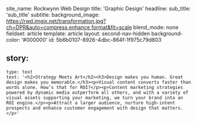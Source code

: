 site_name: Rockwynn Web Design
title: 'Graphic Design'
headline:
sub_title: 'sub_title'
subtitle:
background_image: https://rwd.imgix.net/transformation.jpg?ch=DPR&auto=compress,enhance,format&fit=scale
blend_mode: none
fieldset: article
template: article
layout: second-nav-hidden
background-color: '#000000'
id: 5b6b0107-8926-4dbc-864f-1f975c79d803

story:
  -
    type: text
    text: '<h2>Strategy Meets Art</h2><h3>Design makes you human. Great design makes you memorable.</h3><p>Visual content converts faster than words alone. How’s that for ROI?</p><p>Content marketing strategies powered by dynamic media outperform all others, and with a variety of visual assets supporting your marketing, we turn your brand into an ROI engine.</p><p>Attract a larger audience, nurture high-intent prospects and enhance customer engagement with design that matters.</p>'
